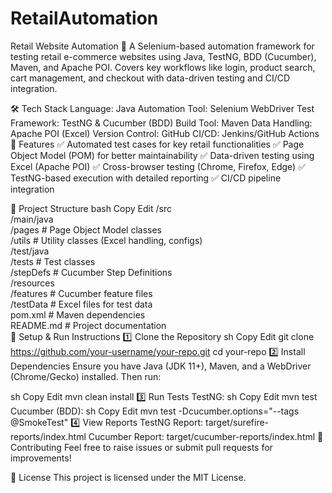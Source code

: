 # RetailAutomation
Retail Website Automation 🚀  A Selenium-based automation framework for testing retail e-commerce websites using Java, TestNG, BDD (Cucumber), Maven, and Apache POI. Covers key workflows like login, product search, cart management, and checkout with data-driven testing and CI/CD integration.

🛠 Tech Stack
Language: Java
Automation Tool: Selenium WebDriver
Test Framework: TestNG & Cucumber (BDD)
Build Tool: Maven
Data Handling: Apache POI (Excel)
Version Control: GitHub
CI/CD: Jenkins/GitHub Actions
📌 Features
✅ Automated test cases for key retail functionalities
✅ Page Object Model (POM) for better maintainability
✅ Data-driven testing using Excel (Apache POI)
✅ Cross-browser testing (Chrome, Firefox, Edge)
✅ TestNG-based execution with detailed reporting
✅ CI/CD pipeline integration

📂 Project Structure
bash
Copy
Edit
/src  
  /main/java  
    /pages       # Page Object Model classes  
    /utils       # Utility classes (Excel handling, configs)  
  /test/java  
    /tests       # Test classes  
    /stepDefs    # Cucumber Step Definitions  
  /resources  
    /features    # Cucumber feature files  
    /testData    # Excel files for test data  
pom.xml         # Maven dependencies  
README.md       # Project documentation  
🚀 Setup & Run Instructions
1️⃣ Clone the Repository
sh
Copy
Edit
git clone https://github.com/your-username/your-repo.git
cd your-repo
2️⃣ Install Dependencies
Ensure you have Java (JDK 11+), Maven, and a WebDriver (Chrome/Gecko) installed. Then run:

sh
Copy
Edit
mvn clean install
3️⃣ Run Tests
TestNG:
sh
Copy
Edit
mvn test
Cucumber (BDD):
sh
Copy
Edit
mvn test -Dcucumber.options="--tags @SmokeTest"
4️⃣ View Reports
TestNG Report: target/surefire-reports/index.html
Cucumber Report: target/cucumber-reports/index.html
🤝 Contributing
Feel free to raise issues or submit pull requests for improvements!

📜 License
This project is licensed under the MIT License.

